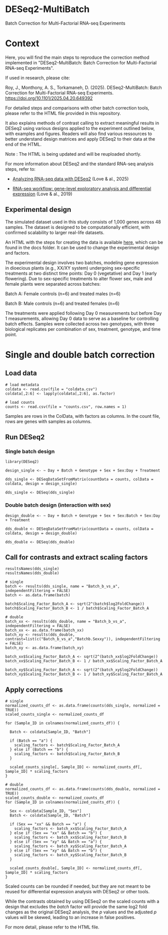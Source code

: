 # DESeq2-MultiBatch
Batch Correction for Multi-Factorial RNA-seq Experiments

# Context

Here, you will find the main steps to reproduce the correction method implemented in "DESeq2-MultiBatch: Batch Correction for Multi-Factorial RNA-seq Experiments".

If used in research, please cite:

Roy, J., Monthony, A. S., Torkamaneh, D. (2025). DESeq2-MultiBatch: Batch Correction for Multi-Factorial RNA-seq Experiments. https://doi.org/10.1101/2025.04.20.649392

For detailed steps and comparisons with other batch correction tools, please refer to the HTML file provided in this repository.

It also explains methods of contrast calling to extract meaningful results in DESeq2 using various designs applied to the experiment outlined below, with examples and figures.
Readers will also find various ressources to better understand design matrices and apply DESeq2 to their data at the end of the HTML.

Note : The HTML is being updated and will be reuploaded shortly.

For more information about DESeq2 and the standard RNA-seq analysis steps, refer to:

- [Analyzing RNA-seq data with DESeq2](https://bioconductor.org/packages/release/bioc/vignettes/DESeq2/inst/doc/DESeq2.html) (Love & al., 2025)

- [RNA-seq workflow: gene-level exploratory analysis and differential expression](https://bioconductor.org/packages/release/workflows/vignettes/rnaseqGene/inst/doc/rnaseqGene.html) (Love & al., 2019)

## Experimental design

The simulated dataset used in this study consists of 1,000 genes across 48 samples. The dataset is designed to be computationally efficient, with confirmed scalability to larger real-life datasets.

An HTML with the steps for creating the data is available [here](https://julienroyulaval.github.io/DESeq2-MultiBatch/docs/JR_data_creation_html_08-09-2025.html), which can be found in the docs folder. It can be used to change the experimental design and factors.

The experimental design involves two batches, modeling gene expression in dioecious plants (e.g., XX/XY system) undergoing sex-specific treatments at two distinct time points: Day 0 (vegetative) and Day 1 (early flowering). Due to sex-specific treatments to alter flower sex, male and female plants were separated across batches:

Batch A: Female controls (n=6) and treated males (n=6)

Batch B: Male controls (n=6) and treated females (n=6)

The treatments were applied following Day 0 measurements but before Day 1 measurements, allowing Day 0 data to serve as a baseline for controlling batch effects. Samples were collected across two genotypes, with three biological replicates per combination of sex, treatment, genotype, and time point.

# Single and double batch correction

## Load data

```
# load metadata
coldata <- read.csv(file = "coldata.csv")
coldata[,2:6] <- lapply(coldata[,2:6], as.factor)

# load counts
counts <- read.csv(file = "counts.csv", row.names = 1)
```
Samples are rows in the ColData, with factors as columns. In the count file, rows are genes with samples as columns.

## Run DESeq2

### Single batch design

```
library(DESeq2)

design_single <- ~ Day + Batch + Genotype + Sex + Sex:Day + Treatment

dds_single <- DESeqDataSetFromMatrix(countData = counts, colData = coldata, design = design_single)

dds_single <- DESeq(dds_single)
```

### Double batch design (interaction with sex)

```
design_double <- ~ Day + Batch + Genotype + Sex + Sex:Batch + Sex:Day + Treatment

dds_double <- DESeqDataSetFromMatrix(countData = counts, colData = coldata, design = design_double)

dds_double <- DESeq(dds_double)
```

## Call for contrasts and extract scaling factors

```
resultsNames(dds_single)
resultsNames(dds_double)

# single
batch <- results(dds_single, name = "Batch_b_vs_a", independentFiltering = FALSE)
batch <- as.data.frame(batch)

batch$Scaling_Factor_Batch_A <- sqrt(2^(batch$log2FoldChange))
batch$Scaling_Factor_Batch_B <- 1 / batch$Scaling_Factor_Batch_A

# double
batch_xx <- results(dds_double, name = "Batch_b_vs_a", independentFiltering = FALSE)
batch_xx <- as.data.frame(batch_xx)
batch_xy <- results(dds_double, contrast=list(c("Batch_b_vs_a","Batchb.Sexxy")), independentFiltering = FALSE)
batch_xy <- as.data.frame(batch_xy)

batch_xx$Scaling_Factor_Batch_A <- sqrt(2^(batch_xx$log2FoldChange))
batch_xx$Scaling_Factor_Batch_B <- 1 / batch_xx$Scaling_Factor_Batch_A

batch_xy$Scaling_Factor_Batch_A <- sqrt(2^(batch_xy$log2FoldChange))
batch_xy$Scaling_Factor_Batch_B <- 1 / batch_xy$Scaling_Factor_Batch_A
```

## Apply corrections

```
# single
normalized_counts_df <- as.data.frame(counts(dds_single, normalized = TRUE))
scaled_counts_single <- normalized_counts_df

for (Sample_ID in colnames(normalized_counts_df)) {
  
  Batch <- coldata[Sample_ID, "Batch"]
  
  if (Batch == "a") {
    scaling_factors <- batch$Scaling_Factor_Batch_A
  } else if (Batch == "b") {
    scaling_factors <- batch$Scaling_Factor_Batch_B
  }
  
  scaled_counts_single[, Sample_ID] <- normalized_counts_df[, Sample_ID] * scaling_factors
}

# double
normalized_counts_df <- as.data.frame(counts(dds_double, normalized = TRUE))
scaled_counts_double <- normalized_counts_df
for (Sample_ID in colnames(normalized_counts_df)) {

  Sex <- coldata[Sample_ID, "Sex"]
  Batch <- coldata[Sample_ID, "Batch"]

  if (Sex == "xx" && Batch == "a") {
    scaling_factors <- batch_xx$Scaling_Factor_Batch_A
  } else if (Sex == "xx" && Batch == "b") {
    scaling_factors <- batch_xx$Scaling_Factor_Batch_B
  } else if (Sex == "xy" && Batch == "a") {
    scaling_factors <- batch_xy$Scaling_Factor_Batch_A
  } else if (Sex == "xy" && Batch == "b") {
    scaling_factors <- batch_xy$Scaling_Factor_Batch_B
  }

  scaled_counts_double[, Sample_ID] <- normalized_counts_df[, Sample_ID] * scaling_factors
}

```
Scaled counts can be rounded if needed, but they are not meant to be reused for differential expression analysis with DESeq2 or other tools.

While the contrasts obtained by using DESeq2 on the scaled counts with a design that excludes the *batch* factor will provide the same log2 fold changes as the original DESeq2 analysis, the *p* values and the adjusted *p* values will be skewed, leading to an increase in false positives.

For more detail, please refer to the HTML file.
